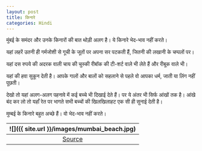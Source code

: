 ```yaml
---
layout: post
title: किनारे
categories: Hindi
---
```


मुंबई के समंदर और उनके किनारों की बात थोड़ी अलग है। ये किनारे भेद-भाव नहीं करते।

यहां लहरें उतनी ही गर्मजोशी से गूची के जूतों पर अपना सर पटकती हैं, जितनी की लखानी के चप्पलों पर।

यहां दस रुपये की अदरक वाली चाय की चुस्की रीबॉक की टी-शर्ट वाले भी लेते हैं और रीबूक वाले भी।

यहां की हवा सुकून देती है। आपके गालों और बालों को सहलाने से पहले वो आपका धर्म, जाती या लिंग नहीं पूछती।

देखो तो यहां अलग-अलग पहनावे में कई बच्चे भी दिखाई देते हैं। पर ये अंतर भी सिर्फ आंखों तक है। आंखे बंद कर लो तो यहाँ रेत पर भागते सभी बच्चों की खिलखिलाहट एक सी ही सुनाई देती है।

मुम्बई के किनारे बहुत अच्छे हैं। वो भेद-भाव नहीं करते।

| ![]({{ site.url }}/images/mumbai_beach.jpg) |
|:--:|
| <a href="https://www.flickr.com/photos/34302763@N07/3227946365/" target="_blank">Source</a> |

&nbsp;
